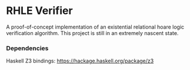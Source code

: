 # RHLE Verifier

A proof-of-concept implementation of an existential relational hoare logic verification algorithm. 
This project is still in an extremely nascent state.

### Dependencies

Haskell Z3 bindings: https://hackage.haskell.org/package/z3
